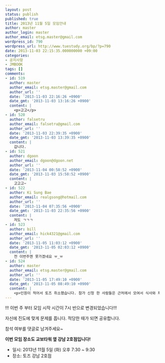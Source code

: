 ```yaml
---
layout: post
status: publish
published: true
title: 2013년 11월 5일 모임안내
author: master
author_login: master
author_email: etsg.master@gmail.com
wordpress_id: 790
wordpress_url: http://www.tuestudy.org/bp/?p=790
date: 2013-11-03 22:15:35.000000000 +09:00
categories:
- 공지사항
- JMBOOK
tags: []
comments:
- id: 519
  author: master
  author_email: etsg.master@gmail.com
  author_url: ''
  date: '2013-11-03 22:16:26 +0900'
  date_gmt: '2013-11-03 13:16:26 +0900'
  content: |
    <p>고고</p>
- id: 520
  author: falsetru
  author_email: falsetru@gmail.com
  author_url: ''
  date: '2013-11-03 22:39:35 +0900'
  date_gmt: '2013-11-03 13:39:35 +0900'
  content: |
    갑니다.
- id: 521
  author: dgoon
  author_email: dgoon@dgoon.net
  author_url: ''
  date: '2013-11-04 00:58:52 +0900'
  date_gmt: '2013-11-03 15:58:52 +0900'
  content: |
    고고고~
- id: 522
  author: Ki Sung Bae
  author_email: realgsong@hotmail.com
  author_url: ''
  date: '2013-11-04 07:35:56 +0900'
  date_gmt: '2013-11-03 22:35:56 +0900'
  content: |
    저도 ㄱㄱㄱ
- id: 523
  author: bill
  author_email: hick4321@gmail.com
  author_url: ''
  date: '2013-11-05 11:03:12 +0900'
  date_gmt: '2013-11-05 02:03:12 +0900'
  content: |
    전 이번주엔 못가겠네요 ㅠ_ㅠ
- id: 524
  author: master
  author_email: etsg.master@gmail.com
  author_url: ''
  date: '2013-11-05 17:49:10 +0900'
  date_gmt: '2013-11-05 08:49:10 +0900'
  content: |
    <p>인원이 적어서 토즈 취소했습니다. 참가 신청 한 사람들은 근처에서 모여서 식사와 차를 마시며 대충 책 볼듯합니다.</p>
---
```

<p>!!! 이번 주 부터 모임 시작 시간이 7시 반으로 변경되었습니다!!!</p>

<p>자신에 진도에 맞게 문제를 풉니다. 적당한 때가 되면 공유합니다.</p>

<p>참석 여부를 댓글로 남겨주세요~</p>

<p><strong>이번 모임 장소도 교보타워 옆 강남 2호점입니다!</strong></p>

<ul>
<li>일시: 2013년 11월 5일 (화) 오후 7:30 ~ 9:30</li>
<li>장소: 토즈 강남 2호점</li>
</ul>
